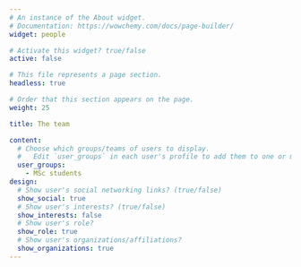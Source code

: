 ```yaml
---
# An instance of the About widget.
# Documentation: https://wowchemy.com/docs/page-builder/
widget: people

# Activate this widget? true/false
active: false

# This file represents a page section.
headless: true

# Order that this section appears on the page.
weight: 25

title: The team

content:
  # Choose which groups/teams of users to display.
  #   Edit `user_groups` in each user's profile to add them to one or more of these groups.
  user_groups:
    - MSc students
design:
  # Show user's social networking links? (true/false)
  show_social: true
  # Show user's interests? (true/false)
  show_interests: false
  # Show user's role?
  show_role: true
  # Show user's organizations/affiliations?
  show_organizations: true
---
```

